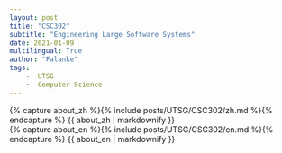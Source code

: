 ```yaml
---
layout: post
title: "CSC302"
subtitle: "Engineering Large Software Systems"
date: 2021-01-09
multilingual: True
author: "Falanke"
tags:
    -  UTSG  
    -  Computer Science
---
```

<!-- Chinese Version -->
<div class="zh post-container">
    {% capture about_zh %}{% include posts/UTSG/CSC302/zh.md %}{% endcapture %}
    {{ about_zh | markdownify }}
</div>

<!-- English Version -->
<div class="en post-container">
    {% capture about_en %}{% include posts/UTSG/CSC302/en.md %}{% endcapture %}
    {{ about_en | markdownify }}
</div>